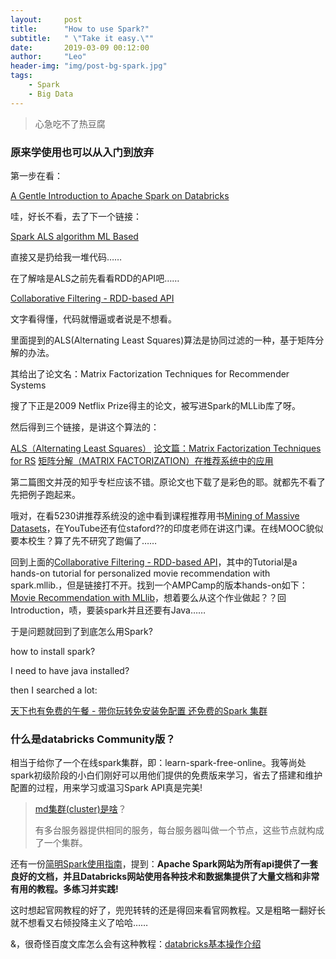 ```yaml
---
layout:     post
title:      "How to use Spark?"
subtitle:   " \"Take it easy.\""
date:       2019-03-09 00:12:00
author:     "Leo"
header-img: "img/post-bg-spark.jpg"
tags:
    - Spark
    - Big Data
---
```


> 心急吃不了热豆腐

### 原来学使用也可以从入门到放弃

第一步在看：

[A Gentle Introduction to Apache Spark on Databricks](https://databricks-prod-cloudfront.cloud.databricks.com/public/4027ec902e239c93eaaa8714f173bcfc/4999972933037924/3726004726361689/8135547933712821/latest.html)

哇，好长不看，去了下一个链接：

[Spark ALS algorithm ML Based](https://databricks-prod-cloudfront.cloud.databricks.com/public/4027ec902e239c93eaaa8714f173bcfc/4999972933037924/899848065201823/8135547933712821/latest.html)

直接又是扔给我一堆代码……

在了解啥是ALS之前先看看RDD的API吧……

[Collaborative Filtering - RDD-based API](https://spark.apache.org/docs/2.1.1/mllib-collaborative-filtering.html)

文字看得懂，代码就懵逼或者说是不想看。

里面提到的ALS(Alternating Least Squares)算法是协同过滤的一种，基于矩阵分解的办法。

其给出了论文名：Matrix Factorization Techniques for Recommender Systems

搜了下正是2009 Netflix Prize得主的论文，被写进Spark的MLLib库了呀。

然后得到三个链接，是讲这个算法的：

[ALS（Alternating Least Squares）](https://blog.csdn.net/qq_33626989/article/details/82011481)
[论文篇：Matrix Factorization Techniques for RS](https://zhuanlan.zhihu.com/p/28577447?group_id=881547532893851649)
[矩阵分解（MATRIX FACTORIZATION）在推荐系统中的应用](https://blog.csdn.net/lissanwen/article/details/51214275)

第二篇图文并茂的知乎专栏应该不错。原论文也下载了是彩色的耶。就都先不看了先把例子跑起来。

哦对，在看5230讲推荐系统没的途中看到课程推荐用书[Mining of Massive Datasets](http://www.mmds.org/#book)，在YouTube还有位staford??的印度老师在讲这门课。在线MOOC貌似要本校生？算了先不研究了跑偏了……


回到上面的[Collaborative Filtering - RDD-based API](https://spark.apache.org/docs/2.1.1/mllib-collaborative-filtering.html)，其中的Tutorial是a hands-on tutorial for personalized movie recommendation with spark.mllib.，但是链接打不开。找到一个AMPCamp的版本hands-on如下：[Movie Recommendation with MLlib](http://ampcamp.berkeley.edu/5/exercises/movie-recommendation-with-mllib.html)，想着要么从这个作业做起？？回Introduction，啧，要装spark并且还要有Java……

于是问题就回到了到底怎么用Spark?

how to install spark?

I need to have java installed?

then I searched a lot:

[天下也有免费的午餐 - 带你玩转免安装免配置 还免费的Spark 集群](https://www.flyml.net/2016/08/19/learn-spark-free-online/)

### 什么是databricks Community版？

相当于给你了一个在线spark集群，即：learn-spark-free-online。我等尚处spark初级阶段的小白们刚好可以用他们提供的免费版来学习，省去了搭建和维护配置的过程，用来学习或温习Spark API真是完美!

> [md集群(cluster)是啥](https://www.zhihu.com/question/20004877/answer/282033178)？
> 
> 有多台服务器提供相同的服务，每台服务器叫做一个节点，这些节点就构成了一个集群。


还有一份[简明Spark使用指南](http://www.voidcn.com/article/p-oyyjfixg-brm.html)，提到：**Apache Spark网站为所有api提供了一套良好的文档，并且Databricks网站使用各种技术和数据集提供了大量文档和非常有用的教程。多练习并实践!**

这时想起官网教程的好了，兜兜转转的还是得回来看官网教程。又是粗略一翻好长就不想看又右倾投降主义了哈哈……

&，很奇怪百度文库怎么会有这种教程：[databricks基本操作介绍](https://wenku.baidu.com/view/b9ff3a062379168884868762caaedd3383c4b517.html)

